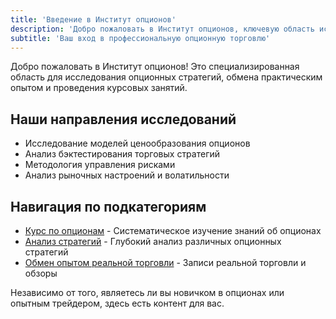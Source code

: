 ```yaml
---
title: 'Введение в Институт опционов'
description: 'Добро пожаловать в Институт опционов, ключевую область исследований опционных стратегий'
subtitle: 'Ваш вход в профессиональную опционную торговлю'
---
```


Добро пожаловать в Институт опционов! Это специализированная область для исследования опционных стратегий, обмена практическим опытом и проведения курсовых занятий.

## Наши направления исследований

- Исследование моделей ценообразования опционов
- Анализ бэктестирования торговых стратегий
- Методология управления рисками
- Анализ рыночных настроений и волатильности

## Навигация по подкатегориям

- [Курс по опционам](/ru/categories/options/course) - Систематическое изучение знаний об опционах
- [Анализ стратегий](/ru/categories/options/strategy) - Глубокий анализ различных опционных стратегий
- [Обмен опытом реальной торговли](/ru/categories/options/trading-journal) - Записи реальной торговли и обзоры

Независимо от того, являетесь ли вы новичком в опционах или опытным трейдером, здесь есть контент для вас.
